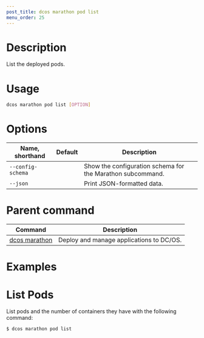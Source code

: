 ```yaml
---
post_title: dcos marathon pod list
menu_order: 25
---
```


# Description
List the deployed pods.

# Usage

```bash
dcos marathon pod list [OPTION]
```

# Options

| Name, shorthand | Default | Description |
|---------|-------------|-------------|
| `--config-schema`   |             |  Show the configuration schema for the Marathon subcommand. |
| `--json`   |             |  Print JSON-formatted data. |

# Parent command

| Command | Description |
|---------|-------------|
| [dcos marathon](/docs/1.9/usage/cli/command-reference/dcos-marathon/) | Deploy and manage applications to DC/OS. |

# Examples

# List Pods
List pods and the number of containers they have with the following command:
```
$ dcos marathon pod list
```